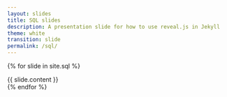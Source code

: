 ```yaml
---
layout: slides
title: SQL slides
description: A presentation slide for how to use reveal.js in Jekyll
theme: white
transition: slide
permalink: /sql/
---
```

{% for slide in site.sql %}
<section data-markdown>
    {{ slide.content }}
</section>
{% endfor %}
